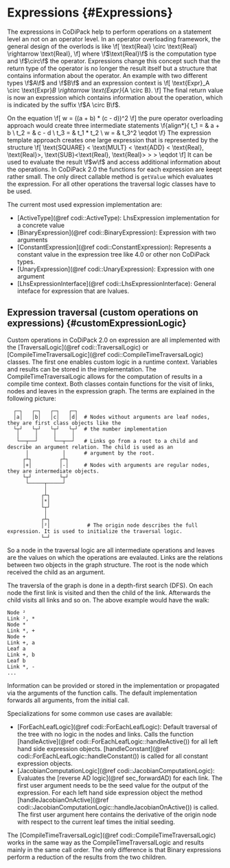 Expressions {#Expressions}
=======

The expressions in CoDiPack help to perform operations on a statement level an not on an operator level.
In an operator overloading framework, the general design of the overlods is like
\f[
  \text{Real} \circ \text{Real} \rightarrow \text{Real},
\f]
where \f$\text{Real}\f$ is the computation type and \f$\circ\f$ the operator.
Expressions change this concept such that the return type of the operator is no longer the result itself but a structure
that contains information about the operator. An example with two different types \f$A\f$ and \f$B\f$ and an expression
context is
\f[
  \text{Expr}_A \circ \text{Expr}_B \rightarrow \text{Expr}_{A \circ B}.
\f]
The final return value is now an expression which contains information about the operation, which is indicated by the
suffix \f$A \circ B\f$.

On the equation
\f[
  w = ((a + b) * (c - d))^2
\f]
the pure operator overloading approach would create three intermediate statements
\f{align*}{
  t_1 = & a + b \\
  t_2 = & c - d \\
  t_3 = & t_1 * t_2 \\
  w = & t_3^2 \eqdot
\f}
The expression template approach creates one large expression that is represented by the structure
\f[
  \text{SQUARE} < \text{MULT} < \text{ADD} < \text{Real}, \text{Real}>, \text{SUB}<\text{Real}, \text{Real}> > > \eqdot
\f]
It can be used to evaluate the result \f$w\f$ and access additional information about the operations. In CoDiPack 2.0
the functions for each expression are keept rather small. The only direct callable method is `getValue` which evaluates
the expression. For all other operations the traversal logic classes have to be used.

The current most used expression implementation are:
 - [ActiveType](@ref codi::ActiveType): LhsExpression implementation for a concrete value
 - [BinaryExpression](@ref codi::BinaryExpression): Expression with two arguments
 - [ConstantExpression](@ref codi::ConstantExpression): Represents a constant value in the expression tree like 4.0 or
                                                        other non CoDiPack types.
 - [UnaryExpression](@ref codi::UnaryExpression): Expression with one argument
 - [LhsExpressionInterface](@ref codi::LhsExpressionInterface): General inteface for expression that are lvalues.

Expression traversal (custom operations on expressions) {#customExpressionLogic}
-------

Custom operations in CoDiPack 2.0 on expression are all implemented with the [TraversalLogic](@ref codi::TraversalLogic)
or [CompileTimeTraversalLogic](@ref codi::CompileTimeTraversalLogic) classes. The first one enables custom logic in a
runtime context. Variables and results can be stored in the implementation. The CompileTimeTraversalLogic allows for the
computation of results in a compile time context. Both classes contain functions for the visit of links, nodes and
leaves in the expression graph. The terms are explained in the following picture:
```
  ┌─┐   ┌─┐   ┌─┐   ┌─┐
  │a│   │b│   │c│   │d│  # Nodes without arguments are leaf nodes, they are first class objects like the
  └┬┘   └┬┘   └┬┘   └┬┘  # the number implementation
   │     │     │     │
   └──┬──┘     └──┬──┘   # Links go from a root to a child and describe an argument relation. The child is used as an
      │           │      # argument by the root.
     ┌┴┐         ┌┴┐
     │+│         │-│     # Nodes with arguments are regular nodes, they are intermediate objects.
     └┬┘         └┬┘
      └─────┬─────┘
            │
           ┌┴┐
           │*│
           └┬┘
            │
           ┌┴┐
           │²│            # The origin node describes the full expression. It is used to initialize the traversal logic.
           └─┘
```
So a node in the traversal logic are all intermediate operations and leaves are the values on which the operations
are evalauted. Links are the relations between two objects in the graph structure. The root is the node which received
the child as an argument.

The traversla of the graph is done in a depth-first search (DFS). On each node the first link is visited and then the
child of the link. Afterwards the child visits all links and so on. The above example would have the walk:
```
Node ²
Link ², *
Node *
Link *, +
Node +
Link +, a
Leaf a
Link +, b
Leaf b
Link *, -
...
```
Information can be provided or stored in the implementation or propagated via the arguments of the function calls. The
default implementation forwards all arguments, from the initial call.

Specializations for some common use cases are available:
 - [ForEachLeafLogic](@ref codi::ForEachLeafLogic): Default traversal of the tree with no logic in the nodes and links.
         Calls the function [handleActive](@ref codi::ForEachLeafLogic::handleActive()) for all left hand side
         expression objects. [handleConstant](@ref codi::ForEachLeafLogic::handleConstant()) is called for all constant
         expression objects.
 - [JacobianComputationLogic](@ref codi::JacobianComputationLogic): Evaluates the [reverse AD logic](@ref sec_forwardAD)
          for each link. The first user argument needs to be the seed value for the output of the expression. For each
          left hand side expression object the method
          [handleJacobianOnActive](@ref codi::JacobianComputationLogic::handleJacobianOnActive()) is called. The first
          user argument here contains the derivative of the origin node with respect to the current leaf times the
          initial seeding.

The [CompileTimeTraversalLogic](@ref codi::CompileTimeTraversalLogic) works in the same way as the
CompileTimeTraversalLogic and results mainly in the same call order. The only difference is that Binary expressions
perform a reduction of the results from the two children.
